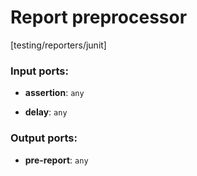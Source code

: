 # Report preprocessor

[testing/reporters/junit]

### Input ports:

* __assertion__: `any`


* __delay__: `any`


### Output ports:

* __pre-report__: `any`


